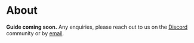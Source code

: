 # About

**Guide coming soon.**
Any enquiries, please reach out to us on the [Discord](https://discord.subjective.school) community or by [email](mailto:developer@subjective.school).